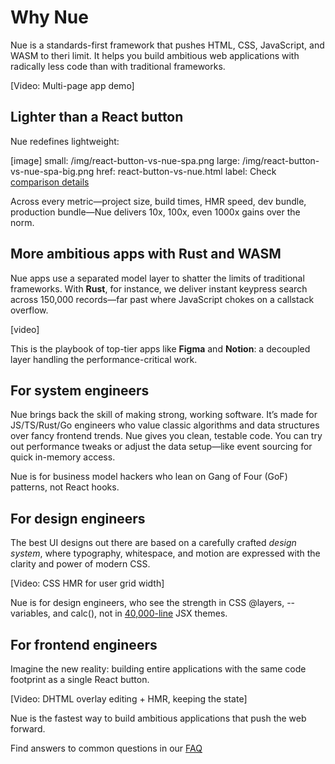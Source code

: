 
# Why Nue
Nue is a standards-first framework that pushes HTML, CSS, JavaScript, and WASM to theri limit. It helps you build ambitious web applications with radically less code than with traditional frameworks.

[Video: Multi-page app demo]


## Lighter than a React button
Nue redefines lightweight:

[image]
  small: /img/react-button-vs-nue-spa.png
  large: /img/react-button-vs-nue-spa-big.png
  href: react-button-vs-nue.html
  label: Check [comparison details](react-button-vs-nue.html)


Across every metric—project size, build times, HMR speed, dev bundle, production bundle—Nue delivers 10x, 100x, even 1000x gains over the norm.


## More ambitious apps with Rust and WASM
Nue apps use a separated model layer to shatter the limits of traditional frameworks. With **Rust**, for instance, we deliver instant keypress search across 150,000 records—far past where JavaScript chokes on a callstack overflow.

[video]

This is the playbook of top-tier apps like **Figma** and **Notion**: a decoupled layer handling the performance-critical work.



## For system engineers
Nue brings back the skill of making strong, working software. It’s made for JS/TS/Rust/Go engineers who value classic algorithms and data structures over fancy frontend trends. Nue gives you clean, testable code. You can try out performance tweaks or adjust the data setup—like event sourcing for quick in-memory access.

Nue is for business model hackers who lean on Gang of Four (GoF) patterns, not React hooks.


## For design engineers
The best UI designs out there are based on a carefully crafted _design system_, where typography, whitespace, and motion are expressed with the clarity and power of modern CSS.

[Video: CSS HMR for user grid width]

Nue is for design engineers, who see the strength in CSS @layers, --variables, and calc(), not in [40,000-line](//github.com/shadcn-ui/ui/tree/main/apps/www/registry/new-york/ui) JSX themes.


## For frontend engineers
Imagine the new reality: building entire applications with the same code footprint as a single React button.

[Video: DHTML overlay editing + HMR, keeping the state]

Nue is the fastest way to build ambitious applications that push the web forward.

Find answers to common questions in our [FAQ](faq.html)


